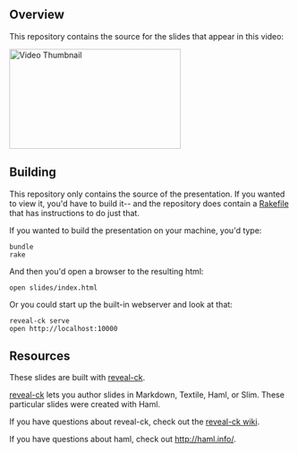 ## Overview

This repository contains the source for the slides that appear in this
video:

<a href='https://vimeo.com/jedcn/reveal-ck-stop-haml-time'>
  <img alt="Video Thumbnail" width="306" height="178" src='https://raw2.github.com/jedcn/reveal-ck/gh-pages/images/reveal-ck-stop-haml-time-thumbnail.png' />
</a>

## Building

This repository only contains the source of the presentation. If you
wanted to view it, you'd have to build it-- and the repository does
contain a [Rakefile][Rakefile] that has instructions to do just that.

If you wanted to build the presentation on your machine, you'd type:

```
bundle
rake
```

And then you'd open a browser to the resulting html:

```
open slides/index.html
```

Or you could start up the built-in webserver and look at that:

```
reveal-ck serve
open http://localhost:10000
```

## Resources

These slides are built with [reveal-ck][reveal-ck].

[reveal-ck][reveal-ck] lets you author slides in Markdown, Textile,
Haml, or Slim. These particular slides were created with Haml.

If you have questions about reveal-ck, check out the
[reveal-ck wiki][reveal-ck-wiki].

If you have questions about haml, check out http://haml.info/.

[reveal-ck]: https://github.com/jedcn/reveal-ck
[reveal-ck-wiki]: https://github.com/jedcn/reveal-ck/wiki
[Rakefile]: ./blob/master/Rakefile
